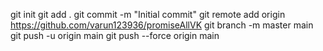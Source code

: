 git init
git add .
git commit -m "Initial commit"
git remote add origin https://github.com/varun123936/promiseAllVK
git branch -m master main
git push -u origin main
git push --force origin main
